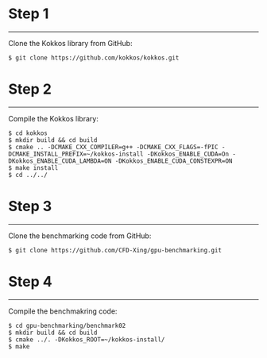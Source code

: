 # Step 1
------------------
Clone the Kokkos library from GitHub:

    $ git clone https://github.com/kokkos/kokkos.git

# Step 2
------------------
Compile the Kokkos library:

    $ cd kokkos
    $ mkdir build && cd build 
    $ cmake .. -DCMAKE_CXX_COMPILER=g++ -DCMAKE_CXX_FLAGS=-fPIC -DCMAKE_INSTALL_PREFIX=~/kokkos-install -DKokkos_ENABLE_CUDA=On -DKokkos_ENABLE_CUDA_LAMBDA=ON -DKokkos_ENABLE_CUDA_CONSTEXPR=ON
    $ make install
    $ cd ../../

# Step 3
------------------
Clone the benchmarking code from GitHub:

    $ git clone https://github.com/CFD-Xing/gpu-benchmarking.git

# Step 4
------------------
Compile the benchmakring code:

    $ cd gpu-benchmarking/benchmark02
    $ mkdir build && cd build
    $ cmake ../. -DKokkos_ROOT=~/kokkos-install/
    $ make
